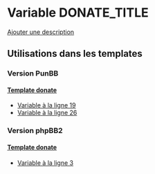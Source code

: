 # Variable DONATE_TITLE
[Ajouter une description](https://fa-tvars.appspot.com/var/DONATE_TITLE)

## Utilisations dans les templates

### Version PunBB

#### [Template donate](punbb/donate.md)
* [Variable &agrave; la ligne 19](../punbb/donate.tpl#L19)
* [Variable &agrave; la ligne 26](../punbb/donate.tpl#L26)

### Version phpBB2

#### [Template donate](subsilver/donate.md)
* [Variable &agrave; la ligne 3](../subsilver/donate.tpl#L3)